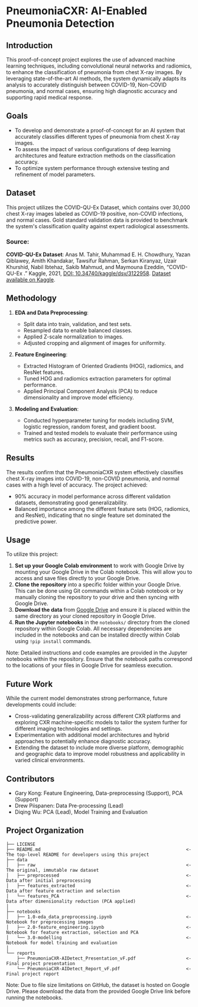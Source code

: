 # PneumoniaCXR: AI-Enabled Pneumonia Detection

## Introduction

This proof-of-concept project explores the use of advanced machine learning techniques, including convolutional neural networks and radiomics, to enhance the classification of pneumonia from chest X-ray images. By leveraging state-of-the-art AI methods, the system dynamically adapts its analysis to accurately distinguish between COVID-19, Non-COVID pneumonia, and normal cases, ensuring high diagnostic accuracy and supporting rapid medical response.

## Goals

- To develop and demonstrate a proof-of-concept for an AI system that accurately classifies different types of pneumonia from chest X-ray images.
- To assess the impact of various configurations of deep learning architectures and feature extraction methods on the classification accuracy.
- To optimize system performance through extensive testing and refinement of model parameters.

## Dataset

This project utilizes the COVID-QU-Ex Dataset, which contains over 30,000 chest X-ray images labeled as COVID-19 positive, non-COVID infections, and normal cases. Gold standard validation data is provided to benchmark the system's classification quality against expert radiological assessments.

### Source:
**COVID-QU-Ex Dataset**: Anas M. Tahir, Muhammad E. H. Chowdhury, Yazan Qiblawey, Amith Khandakar, Tawsifur Rahman, Serkan Kiranyaz, Uzair Khurshid, Nabil Ibtehaz, Sakib Mahmud, and Maymouna Ezeddin, “COVID-QU-Ex .” Kaggle, 2021, [DOI: 10.34740/kaggle/dsv/3122958](https://doi.org/10.34740/kaggle/dsv/3122958). [Dataset available on Kaggle](https://www.kaggle.com/datasets/anasmohammedtahir/covidqu).

## Methodology

1. **EDA and Data Preprocessing**:
   - Split data into train, validation, and test sets.
   - Resampled data to enable balanced classes.
   - Applied Z-scale normalization to images.
   - Adjusted cropping and alignment of images for uniformity.

2. **Feature Engineering**:
   - Extracted Histogram of Oriented Gradients (HOG), radiomics, and ResNet features.
   - Tuned HOG and radiomics extraction parameters for optimal performance.
   - Applied Principal Component Analysis (PCA) to reduce dimensionality and improve model efficiency.

3. **Modeling and Evaluation**:
   - Conducted hyperparameter tuning for models including SVM, logistic regression, random forest, and gradient boost.
   - Trained and tested models to evaluate their performance using metrics such as accuracy, precision, recall, and F1-score.

## Results

The results confirm that the PneumoniaCXR system effectively classifies chest X-ray images into COVID-19, non-COVID pneumonia, and normal cases with a high level of accuracy. The project achieved:
- 90% accuracy in model performance across different validation datasets, demonstrating good generalizability.
- Balanced importance among the different feature sets (HOG, radiomics, and ResNet), indicating that no single feature set dominated the predictive power.

## Usage

To utilize this project:
1. **Set up your Google Colab environment** to work with Google Drive by mounting your Google Drive in the Colab notebook. This will allow you to access and save files directly to your Google Drive.
2. **Clone the repository** into a specific folder within your Google Drive. This can be done using Git commands within a Colab notebook or by manually cloning the repository to your drive and then syncing with Google Drive.
3. **Download the data** from [Google Drive](https://drive.google.com/drive/folders/1Q44uT-VRO5vdfUt8FB4HovXdvRvj8SBd?usp=sharing) and ensure it is placed within the same directory as your cloned repository in Google Drive.
4. **Run the Jupyter notebooks** in the `notebooks/` directory from the cloned repository within Google Colab. All necessary dependencies are included in the notebooks and can be installed directly within Colab using `!pip install` commands.

Note: Detailed instructions and code examples are provided in the Jupyter notebooks within the repository. Ensure that the notebook paths correspond to the locations of your files in Google Drive for seamless execution.

## Future Work

While the current model demonstrates strong performance, future developments could include:
- Cross-validating generalizability across different CXR platforms and exploring CXR machine-specific models to tailor the system further for different imaging technologies and settings.
- Experimentation with additional model architectures and hybrid approaches to potentially enhance diagnostic accuracy.
- Extending the dataset to include more diverse platform, demographic and geographic data to improve model robustness and applicability in varied clinical environments.

## Contributors
- Gary Kong: Feature Engineering, Data-preprocessing (Support), PCA (Support)
- Drew Piispanen: Data Pre-processing (Lead)
- Diqing Wu: PCA (Lead), Model Training and Evaluation

## Project Organization

    ├── LICENSE
    ├── README.md                                                       <- The top-level README for developers using this project
    ├── data
    │   ├── raw                                                         <- The original, immutable raw dataset
    │   ├── preprocessed                                                <- Data after initial preprocessing
    │   ├── features_extracted                                          <- Data after feature extraction and selection
    │   └── features_PCA                                                <- Data after dimensionality reduction (PCA applied)
    │
    ├── notebooks
    │   ├── 1.0-eda_data_preprocessing.ipynb                            <- Notebook for preprocessing images 
    │   ├── 2.0-feature_engineering.ipynb                               <- Notebook for feature extraction, selection and PCA
    │   └── 3.0-modelling                                               <- Notebook for model training and evaluation
    │
    └── reports
        ├── PneumoniaCXR-AIDetect_Presentation_vF.pdf                   <- Final project presentation
        └── PneumoniaCXR-AIDetect_Report_vF.pdf                         <- Final project report

Note: Due to file size limitations on GitHub, the dataset is hosted on Google Drive. Please download the data from the provided Google Drive link before running the notebooks.